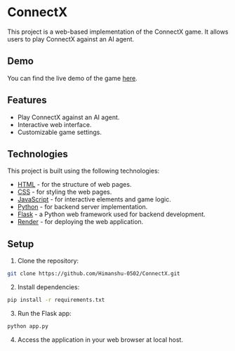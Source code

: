 # ConnectX

This project is a web-based implementation of the ConnectX game. It allows users to play ConnectX against an AI agent.

## Demo

You can find the live demo of the game [here](https://connectx-p3bd.onrender.com/).

## Features

- Play ConnectX against an AI agent.
- Interactive web interface.
- Customizable game settings.

## Technologies

This project is built using the following technologies:
- [HTML](https://en.wikipedia.org/wiki/HTML) - for the structure of web pages.
- [CSS](https://en.wikipedia.org/wiki/CSS) - for styling the web pages.
- [JavaScript](https://en.wikipedia.org/wiki/JavaScript) - for interactive elements and game logic.
- [Python](https://www.python.org/) - for backend server implementation.
- [Flask](https://flask.palletsprojects.com/) - a Python web framework used for backend development.
- [Render](https://render.com/) - for deploying the web application.

## Setup

1. Clone the repository:

```bash
git clone https://github.com/Himanshu-0502/ConnectX.git
```

2. Install dependencies:

```bash
pip install -r requirements.txt
```

3. Run the Flask app:

```bash
python app.py
```

4. Access the application in your web browser at local host.
